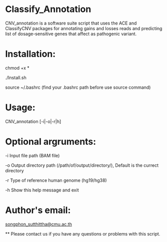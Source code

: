 # Classify_Annotation

  CNV_annotation is a software suite script that uses the ACE and ClassifyCNV packages
for annotating gains and losses reads and predicting list of dosage-sensitive genes
that affect as pathogenic variant.

# Installation:

  chmod +x *

  ./Install.sh
  
  source ~/.bashrc (find your .bashrc path before use source command)

# Usage: 

  CNV_annotation [-i|-o|-r|h]

# Optional argruments:

  -i       Input file path (BAM file)
  
  -o       Output directory path (/path/of/output/directory/), Default is the currect directory
  
  -r       Type of reference human genome (hg19/hg38)
  
  -h       Show this help message and exit
  
# Author's email:

  songphon_sutthittha@cmu.ac.th
  
** Please contact us if you have any questions or problems with this script.
